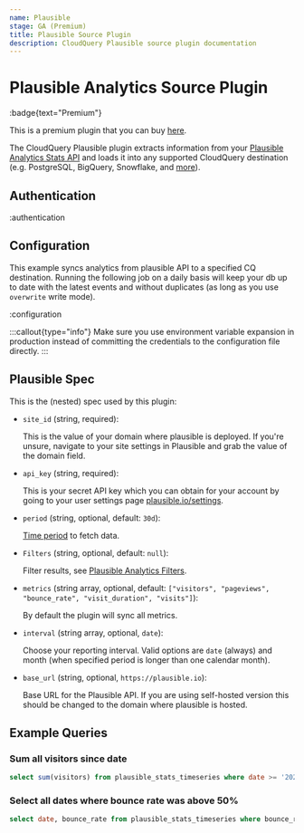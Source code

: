 ```yaml
---
name: Plausible
stage: GA (Premium)
title: Plausible Source Plugin
description: CloudQuery Plausible source plugin documentation
---
```

# Plausible Analytics Source Plugin

:badge{text="Premium"}

This is a premium plugin that you can buy [here](/integrations/plausible).

The CloudQuery Plausible plugin extracts information from your [Plausible Analytics Stats API](https://plausible.io/docs/stats-api#get-apiv1statstimeseries) and loads it into any supported CloudQuery destination (e.g. PostgreSQL, BigQuery, Snowflake, and [more](https://hub.cloudquery.io/plugins/destination)).

## Authentication

:authentication

## Configuration

This example syncs analytics from plausible API to a specified CQ destination. Running the following job on a daily basis will keep your db up to date with the latest events and without duplicates (as long as you use `overwrite` write mode).

:configuration

:::callout{type="info"}
Make sure you use environment variable expansion in production instead of committing the credentials to the configuration file directly.
:::

## Plausible Spec

This is the (nested) spec used by this plugin:

- `site_id` (string, required):
   
  This is the value of your domain where plausible is deployed. If you're unsure, navigate to your site settings in Plausible and grab the value of the domain field.

- `api_key` (string, required):

  This is your secret API key which you can obtain for your account by going to your user settings page [plausible.io/settings](https://plausible.io/settings).

- `period` (string, optional, default: `30d`):

  [Time period](https://plausible.io/docs/stats-api#time-periods) to fetch data.

- `Filters` (string, optional, default: `null`):
  
  Filter results, see [Plausible Analytics Filters](https://plausible.io/docs/stats-api#filtering).

- `metrics` (string array, optional, default: `["visitors", "pageviews", "bounce_rate", "visit_duration", "visits"]`):

  By default the plugin will sync all metrics.

- `interval` (string array, optional, `date`):
    
  Choose your reporting interval. Valid options are `date` (always) and month (when specified period is longer than one calendar month).

- `base_url` (string, optional, `https://plausible.io`):
    
  Base URL for the Plausible API. If you are using self-hosted version this should be changed to the domain where plausible is hosted.

## Example Queries

### Sum all visitors since date

```sql copy
select sum(visitors) from plausible_stats_timeseries where date >= '2021-01-01';
```

### Select all dates where bounce rate was above 50%

```sql copy
select date, bounce_rate from plausible_stats_timeseries where bounce_rate > 50;
```
